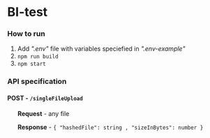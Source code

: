 # BI-test

### How to run

1. Add *".env"* file with variables speciefied in *".env-example"*
2. `npm run build`
3. `npm start`


### API specification

#### POST - `/singleFileUpload`

&nbsp;&nbsp;&nbsp;&nbsp;&nbsp;&nbsp;**Request** - any file

&nbsp;&nbsp;&nbsp;&nbsp;&nbsp;&nbsp;**Response** - ```{
                  "hashedFile": string ,
                  "sizeInBytes": number
                  }```
